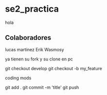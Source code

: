 # se2_practica
hola

## Colaboradores

lucas martinez
Erik Wasmosy

ya tienen su fork y su clone en pc

git checkout develop
git checkout -b my_feature

coding mods

git add .
git commit -m 'title'
git push

